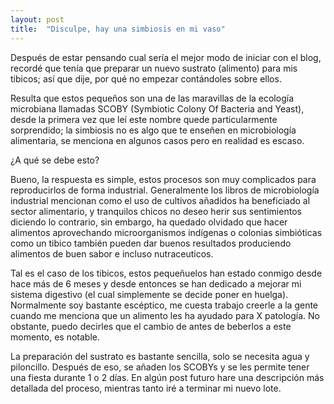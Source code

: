 ```yaml
---
layout: post
title:  "Disculpe, hay una simbiosis en mi vaso"
---
```

Después de estar pensando cual sería el mejor modo de iniciar con el blog, recordé que tenía que preparar un nuevo sustrato (alimento) para mis tibicos; así que dije, por qué no empezar contándoles sobre ellos.

Resulta que estos pequeños son una de las maravillas de la ecología microbiana llamadas SCOBY (Symbiotic Colony Of Bacteria and Yeast), desde la primera vez que leí este nombre quede particularmente sorprendido; la simbiosis no es algo que te enseñen en microbiología alimentaria, se menciona en algunos casos pero en realidad es escaso. 

¿A qué se debe esto?

Bueno, la respuesta es simple, estos procesos son muy complicados para reproducirlos de forma industrial.  Generalmente los libros de microbiología industrial mencionan como el uso de cultivos añadidos ha beneficiado al sector alimentario, y tranquilos chicos no deseo herir sus sentimientos diciendo lo contrario, sin embargo, ha quedado olvidado que hacer alimentos aprovechando microorganismos indígenas o colonias simbióticas como un tibico también pueden dar buenos resultados produciendo alimentos de buen sabor e incluso nutraceuticos.


Tal es el caso de los tibicos, estos pequeñuelos han estado conmigo desde hace más de 6 meses y desde entonces se han dedicado a mejorar mi sistema digestivo (el cual simplemente se decide poner en huelga). Normalmente soy bastante escéptico, me cuesta trabajo creerle a la gente cuando me menciona que un alimento les ha ayudado para X patología. No obstante, puedo decirles que el cambio de antes de beberlos a este momento, es notable.

La preparación del sustrato es bastante sencilla, solo se necesita agua y piloncillo. Después de eso, se añaden los SCOBYs y se les permite tener una fiesta durante 1 o 2 días. En algún post futuro hare una descripción más detallada del proceso, mientras tanto iré a terminar mi nuevo lote.